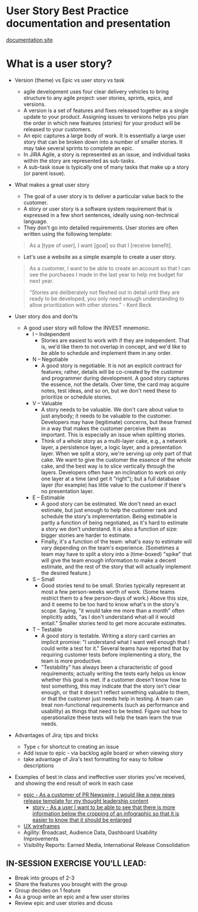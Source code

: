 # User Story Best Practice documentation and presentation
[documentation site](http://prnewswire-ux.github.io/user-story-best-practice)
# What is a user story?
* Version (theme) vs Epic vs user story vs task
  * agile development uses four clear delivery vehicles to bring structure to any agile project: user stories, sprints, epics, and versions.
  * A version is a set of features and fixes released together as a single update to your product. Assigning issues to versions helps you plan the order in which new features (stories) for your product will be released to your customers.
  * An epic captures a large body of work. It is essentially a large user story that can be broken down into a number of smaller stories. It may take several sprints to complete an epic.
  * In JIRA Agile, a story is represented as an issue, and individual tasks within the story are represented as sub-tasks.
  * A sub-task issue is typically one of many tasks that make up a story (or parent issue).
* What makes a great user story
  * The goal of a user story is to deliver a particular value back to the customer.
  * A story or user story is a software system requirement that is expressed in a few short sentences, ideally using non-technical language.
  * They don't go into detailed requirements. User stories are often written using the following template:
  > As a [type of user], I want [goal] so that I [receive benefit].

  * Let's use a website as a simple example to create a user story.
  > As a customer, I want to be able to create an account so that I can see the purchases I made in the last year to help me budget for next year.


  > “Stories are deliberately not fleshed out in detail until they are ready to be developed, you only need enough understanding to allow prioritization with other stories.” - Kent Beck

* User story dos and don’ts

  * A good user story will follow the INVEST mnemonic.
    * I – Independent
      * Stories are easiest to work with if they are independent. That is, we'd like them to not overlap in concept, and we'd like to be able to schedule and implement them in any order.
    * N – Negotiable
      * A good story is negotiable. It is not an explicit contract for features; rather, details will be co-created by the customer and programmer during development. A good story captures the essence, not the details. Over time, the card may acquire notes, test ideas, and so on, but we don't need these to prioritize or schedule stories.
    * V – Valuable
      * A story needs to be valuable. We don't care about value to just anybody; it needs to be valuable to the customer. Developers may have (legitimate) concerns, but these framed in a way that makes the customer perceive them as important. This is especially an issue when splitting stories.
      * Think of a whole story as a multi-layer cake, e.g., a network layer, a persistence layer, a logic layer, and a presentation layer. When we split a story, we're serving up only part of that cake. We want to give the customer the essence of the whole cake, and the best way is to slice vertically through the layers. Developers often have an inclination to work on only one layer at a time (and get it "right"); but a full database layer (for example) has little value to the customer if there's no presentation layer.
    * E – Estimable
      * A good story can be estimated. We don't need an exact estimate, but just enough to help the customer rank and schedule the story's implementation. Being estimable is partly a function of being negotiated, as it's hard to estimate a story we don't understand. It is also a function of size: bigger stories are harder to estimate.
      * Finally, it's a function of the team: what's easy to estimate will vary depending on the team's experience. (Sometimes a team may have to split a story into a (time-boxed) "spike" that will give the team enough information to make a decent estimate, and the rest of the story that will actually implement the desired feature.)
    * S – Small
      * Good stories tend to be small. Stories typically represent at most a few person-weeks worth of work. (Some teams restrict them to a few person-days of work.) Above this size, and it seems to be too hard to know what's in the story's scope. Saying, "it would take me more than a month" often implicitly adds, "as I don't understand what-all it would entail." Smaller stories tend to get more accurate estimates.
    * T – Testable
      * A good story is testable. Writing a story card carries an implicit promise: "I understand what I want well enough that I could write a test for it." Several teams have reported that by requiring customer tests before implementing a story, the team is more productive.
      * "Testability" has always been a characteristic of good requirements; actually writing the tests early helps us know whether this goal is met. If a customer doesn't know how to test something, this may indicate that the story isn't clear enough, or that it doesn't reflect something valuable to them, or that the customer just needs help in testing. A team can treat non-functional requirements (such as performance and usability) as things that need to be tested. Figure out how to operationalize these tests will help the team learn the true needs.
* Advantages of Jira; tips and tricks
  * Type `c` for shortcut to creating an issue
  * Add issue to epic - via backlog agile board or when viewing story
  * take advantage of Jira's text formatting for easy to follow descriptions
* Examples of best in class and ineffective user stories you’ve received, and showing the end result of work in each case
  * [epic - As a customer of PR Newswire, I would like a new news release template for my thought leadership content](https://prnewswire.jira.com/browse/PRNCOM-4564)
    * [story - As a user I want to be able to see that there is more information below the cropping of an infographic so that it is easier to know that it should be enlarged](https://prnewswire.jira.com/browse/PRNCOM-4869)
  * [UX wireframes](https://prnewswire.jira.com/browse/CNW-58)
  * Agility: Broadcast, Audience Data, Dashboard Usability Improvements
  * Visibility Reports: Earned Media, International Release Consolidation

## IN-SESSION EXERCISE YOU’LL LEAD:
* Break into groups of 2-3
* Share the features you brought with the group
* Group decides on 1 feature
* As a group write an epic and a few user stories
* Review epic and user stories and dicuss
